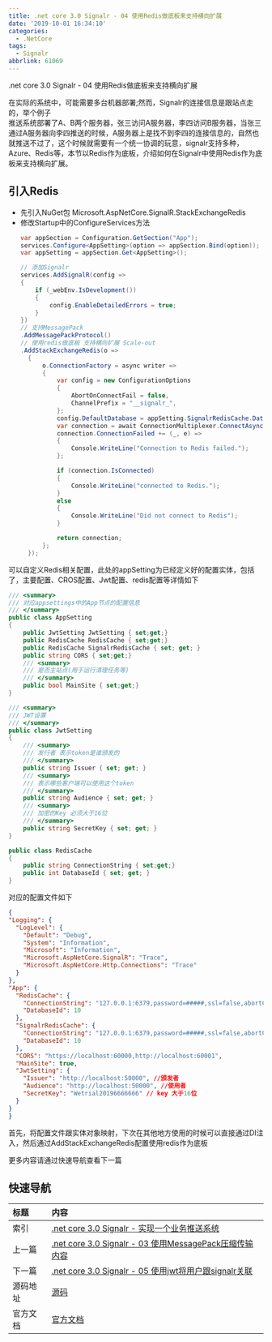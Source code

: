 ```yaml
---
title: .net core 3.0 Signalr - 04 使用Redis做底板来支持横向扩展
date: '2019-10-01 16:34:10'
categories:
  - .NetCore
tags:
  - Signalr
abbrlink: 61069
---
```


.net core 3.0 Signalr - 04 使用Redis做底板来支持横向扩展
<!-- more -->
在实际的系统中，可能需要多台机器部署;然而，Signalr的连接信息是跟站点走的，举个例子  
推送系统部署了A、B两个服务器，张三访问A服务器，李四访问B服务器，当张三通过A服务器向李四推送的时候，A服务器上是找不到李四的连接信息的，自然也就推送不过了，这个时候就需要有一个统一协调的玩意，signalr支持多种，Azure、Redis等，本节以Redis作为底板，介绍如何在Signalr中使用Redis作为底板来支持横向扩展。

## 引入Redis
- 先引入NuGet包
Microsoft.AspNetCore.SignalR.StackExchangeRedis
- 修改Startup中的ConfigureServices方法
  ``` C#
  var appSection = Configuration.GetSection("App");
  services.Configure<AppSetting>(option => appSection.Bind(option));
  var appSetting = appSection.Get<AppSetting>();

  // 添加Signalr
  services.AddSignalR(config =>
  {
      if (_webEnv.IsDevelopment())
      {
          config.EnableDetailedErrors = true;
      }
  })
  // 支持MessagePack
  .AddMessagePackProtocol()
  // 使用redis做底板 支持横向扩展 Scale-out
  .AddStackExchangeRedis(o =>
    {
        o.ConnectionFactory = async writer =>
        {
            var config = new ConfigurationOptions
            {
                AbortOnConnectFail = false,
                ChannelPrefix = "__signalr_",
            };
            config.DefaultDatabase = appSetting.SignalrRedisCache.DatabaseId;
            var connection = await ConnectionMultiplexer.ConnectAsync(appSetting.SignalrRedisCache.ConnectionString, writer);
            connection.ConnectionFailed += (_, e) =>
            {
                Console.WriteLine("Connection to Redis failed.");
            };

            if (connection.IsConnected)
            {
                Console.WriteLine("connected to Redis.");
            }
            else
            {
                Console.WriteLine("Did not connect to Redis");
            }

            return connection;
        };
    });
  ```
可以自定义Redis相关配置，此处的appSetting为已经定义好的配置实体，包括了，主要配置、CROS配置、Jwt配置、redis配置等详情如下
  ``` C#
  /// <summary>
  /// 对应appsettings中的App节点的配置信息
  /// </summary>
  public class AppSetting
  {
      public JwtSetting JwtSetting { set;get;}
      public RedisCache RedisCache { set;get;}
      public RedisCache SignalrRedisCache { set; get; }
      public string CORS { set;get;}
      /// <summary>
      /// 是否主站点(用于运行清理任务等)
      /// </summary>
      public bool MainSite { set;get;}
  }

  /// <summary>
  /// JWT设置
  /// </summary>
  public class JwtSetting
  {
      /// <summary>
      /// 发行者 表示token是谁颁发的
      /// </summary>
      public string Issuer { set; get; }
      /// <summary>
      /// 表示哪些客户端可以使用这个token
      /// </summary>
      public string Audience { set; get; }
      /// <summary>
      /// 加密的Key 必须大于16位
      /// </summary>
      public string SecretKey { set; get; }
  }

  public class RedisCache
  {
      public string ConnectionString { set;get;}
      public int DatabaseId { set; get; }
  }
  ```
对应的配置文件如下
  ``` json
  {
  "Logging": {
    "LogLevel": {
      "Default": "Debug",
      "System": "Information",
      "Microsoft": "Information",
      "Microsoft.AspNetCore.SignalR": "Trace",
      "Microsoft.AspNetCore.Http.Connections": "Trace"
    }
  },
  "App": {
    "RedisCache": {
      "ConnectionString": "127.0.0.1:6379,password=#####,ssl=false,abortConnect=true,connectTimeout=5000",
      "DatabaseId": 10
    },
    "SignalrRedisCache": {
      "ConnectionString": "127.0.0.1:6379,password=#####,ssl=false,abortConnect=true,connectTimeout=5000",
      "DatabaseId": 10
    },
    "CORS": "https://localhost:60000,http://localhost:60001",
    "MainSite": true,
    "JwtSetting": {
      "Issuer": "http://localhost:50000", //颁发者
      "Audience": "http://localhost:50000", //使用者
      "SecretKey": "Wetrial20196666666" // key 大于16位
    }
  }
}
```
首先，将配置文件跟实体对象映射，下次在其他地方使用的时候可以直接通过DI注入，然后通过AddStackExchangeRedis配置使用redis作为底板

更多内容请通过快速导航查看下一篇

## 快速导航

|   标题    |   内容 
|   :---    |   :--- 
|   索引    |   [.net core 3.0 Signalr - 实现一个业务推送系统](/2019/09/20/dotnetcore/signalr/00-introduct/) 
|   上一篇  |   [.net core 3.0 Signalr - 03 使用MessagePack压缩传输内容](/2019/09/29/dotnetcore/signalr/03-message-pack/) 
|   下一篇  |   [.net core 3.0 Signalr - 05 使用jwt将用户跟signalr关联](/2019/10/02/dotnetcore/signalr/05-jwt/) 
|   源码地址  |   [源码](https://github.com/xiexingen/CTS.Signalr) 
|   官方文档  |   [官方文档](https://docs.microsoft.com/zh-CN/aspnet/core/signalr/redis-backplane?view=aspnetcore-3.0) 

